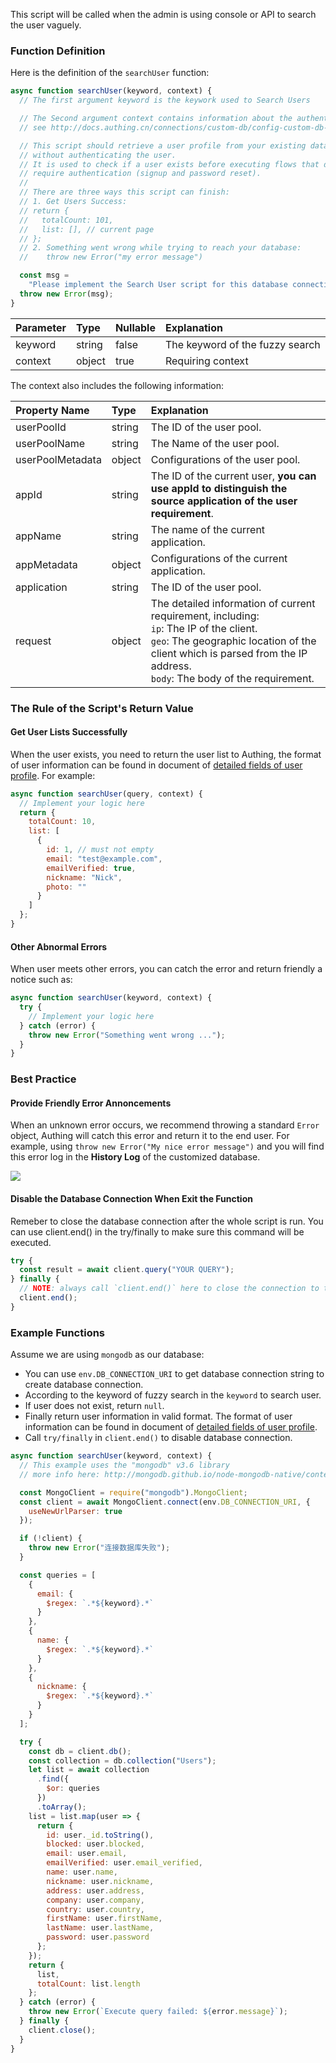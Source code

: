 This script will be called when the admin is using console or API to search the user vaguely.

### Function Definition

Here is the definition of the `searchUser` function:

```javascript
async function searchUser(keyword, context) {
  // The first argument keyword is the keywork used to Search Users

  // The Second argument context contains information about the authentication context.
  // see http://docs.authing.cn/connections/custom-db/config-custom-db-connection.html for more information.

  // This script should retrieve a user profile from your existing database,
  // without authenticating the user.
  // It is used to check if a user exists before executing flows that do not
  // require authentication (signup and password reset).
  //
  // There are three ways this script can finish:
  // 1. Get Users Success:
  // return {
  //   totalCount: 101,
  //   list: [], // current page
  // };
  // 2. Something went wrong while trying to reach your database:
  //    throw new Error("my error message")

  const msg =
    "Please implement the Search User script for this database connection ";
  throw new Error(msg);
}
```

| Parameter | Type   | Nullable | Explanation                     |
| :-------- | :----- | :------- | :------------------------------ |
| keyword   | string | false    | The keyword of the fuzzy search |
| context   | object | true     | Requiring context               |

The context also includes the following information:

| Property Name    | Type   | Explanation                                                                                                                                                                                                                   |
| :--------------- | :----- | :---------------------------------------------------------------------------------------------------------------------------------------------------------------------------------------------------------------------------- |
| userPoolId       | string | The ID of the user pool.                                                                                                                                                                                                      |
| userPoolName     | string | The Name of the user pool.                                                                                                                                                                                                    |
| userPoolMetadata | object | Configurations of the user pool.                                                                                                                                                                                              |
| appId            | string | The ID of the current user, **you can use appId to distinguish the source application of the user requirement**.                                                                                                              |
| appName          | string | The name of the current application.                                                                                                                                                                                          |
| appMetadata      | object | Configurations of the current application.                                                                                                                                                                                    |
| application      | string | The ID of the user pool.                                                                                                                                                                                                      |
| request          | object | The detailed information of current requirement, including: <br> `ip`: The IP of the client. <br> `geo`: The geographic location of the client which is parsed from the IP address. <br> `body`: The body of the requirement. |

### The Rule of the Script's Return Value

#### Get User Lists Successfully

When the user exists, you need to return the user list to Authing, the format of user information can be found in document of [detailed fields of user profile](/guides/user/user-profile.md). For example:

```javascript
async function searchUser(query, context) {
  // Implement your logic here
  return {
    totalCount: 10,
    list: [
      {
        id: 1, // must not empty
        email: "test@example.com",
        emailVerified: true,
        nickname: "Nick",
        photo: ""
      }
    ]
  };
}
```

#### Other Abnormal Errors

When user meets other errors, you can catch the error and return friendly a notice such as:

```javascript
async function searchUser(keyword, context) {
  try {
    // Implement your logic here
  } catch (error) {
    throw new Error("Something went wrong ...");
  }
}
```

### Best Practice

#### Provide Friendly Error Annoncements

When an unknown error occurs, we recommend throwing a standard `Error` object, Authing will catch this error and return it to the end user. For example, using `throw new Error("My nice error message")` and you will find this error log in the **History Log** of the customized database.

![](https://cdn.authing.cn/img/20210111163154.png)

#### Disable the Database Connection When Exit the Function

Remeber to close the database connection after the whole script is run. You can use client.end() in the try/finally to make sure this command will be executed.

```javascript
try {
  const result = await client.query("YOUR QUERY");
} finally {
  // NOTE: always call `client.end()` here to close the connection to the database
  client.end();
}
```

### Example Functions

Assume we are using `mongodb` as our database:

- You can use `env.DB_CONNECTION_URI` to get database connection string to create database connection.
- According to the keyword of fuzzy search in the `keyword` to search user.
- If user does not exist, return `null`.
- Finally return user information in valid format. The format of user information can be found in document of [detailed fields of user profile](/guides/user/user-profile.md).
- Call `try/finally` in `client.end()` to disable database connection.

```javascript
async function searchUser(keyword, context) {
  // This example uses the "mongodb" v3.6 library
  // more info here: http://mongodb.github.io/node-mongodb-native/contents.html

  const MongoClient = require("mongodb").MongoClient;
  const client = await MongoClient.connect(env.DB_CONNECTION_URI, {
    useNewUrlParser: true
  });

  if (!client) {
    throw new Error("连接数据库失败");
  }

  const queries = [
    {
      email: {
        $regex: `.*${keyword}.*`
      }
    },
    {
      name: {
        $regex: `.*${keyword}.*`
      }
    },
    {
      nickname: {
        $regex: `.*${keyword}.*`
      }
    }
  ];

  try {
    const db = client.db();
    const collection = db.collection("Users");
    let list = await collection
      .find({
        $or: queries
      })
      .toArray();
    list = list.map(user => {
      return {
        id: user._id.toString(),
        blocked: user.blocked,
        email: user.email,
        emailVerified: user.email_verified,
        name: user.name,
        nickname: user.nickname,
        address: user.address,
        company: user.company,
        country: user.country,
        firstName: user.firstName,
        lastName: user.lastName,
        password: user.password
      };
    });
    return {
      list,
      totalCount: list.length
    };
  } catch (error) {
    throw new Error(`Execute query failed: ${error.message}`);
  } finally {
    client.close();
  }
}
```
